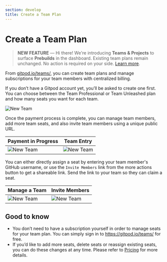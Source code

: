 ```yaml
---
section: develop
title: Create a Team Plan
---
```


<script context="module">
  export const prerender = true;
</script>

# Create a Team Plan

> **NEW FEATURE** —
> Hi there! We're introducing <strong>Teams & Projects</strong> to surface <strong>Prebuilds</strong> in the dashboard. Existing team plans remain unchanged. No action is required on your side. <a href="/docs/teams-and-projects" class="learn-more">Learn more</a>.

From [gitpod.io/teams/](https://gitpod.io/teams/), you can create team plans and manage subscriptions for your team members with centralized billing.

If you don’t have a Gitpod account yet, you’ll be asked to create one first. You can choose between the Team Professional or Team Unleashed plan and how many seats you want for each team.

![New Team](../../../static/images/docs/teams-new.jpg)

Once the payment process is complete, you can manage team members, add more team seats, and also invite team members using a unique public URL.

| Payment in Progress                                        | Team Entry                                               |
| ---------------------------------------------------------- | -------------------------------------------------------- |
| ![New Team](../../../static/images/docs/teams-payment.jpg) | ![New Team](../../../static/images/docs/teams-entry.jpg) |

You can either directly assign a seat by entering your team member's GitHub username, or use the `Invite Members` link from the more actions button to get a shareable link. Send the link to your team so they can claim a seat.

| Manage a Team                                             | Invite Members                                            |
| --------------------------------------------------------- | --------------------------------------------------------- |
| ![New Team](../../../static/images/docs/teams-manage.jpg) | ![New Team](../../../static/images/docs/teams-invite.jpg) |

## Good to know

- You don’t need to have a subscription yourself in order to manage seats for your team plan. You can simply sign in to https://gitpod.io/teams/ for free.
- If you’d like to add more seats, delete seats or reassign existing seats, you can do these changes at any time. Please refer to [Pricing](/pricing) for more details.
